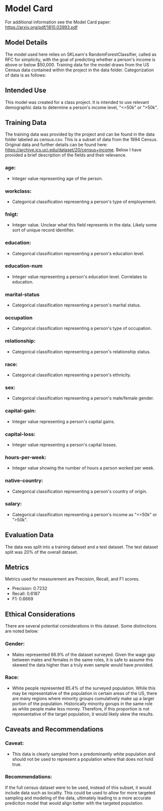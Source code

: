 # Model Card

For additional information see the Model Card paper: https://arxiv.org/pdf/1810.03993.pdf

## Model Details

The model used here relies on SKLearn's RandomForestClassifier, called as RFC for simplicity, with the goal of predicting whether a person's income is above or below $50,000. Training data for the model draws from the US Census data contained within the project in the data folder. Categorization of data is as follows:

## Intended Use

This model was created for a class project. It is intended to use relevant demographic data to determine a person's income level, "<=50k" or ">50k".

## Training Data

The training data was provided by the project and can be found in the data folder labeled as census.csv. This is a subset of data from the 1994 Census. Original data and further details can be found here: https://archive.ics.uci.edu/dataset/20/census+income. Below I have provided a brief description of the fields and their relevance.

### age:
- Integer value representing age of the person.

### workclass:
- Categorical classification representing a person's type of employement.

### fnlgt:
- Integer value. Unclear what this field represents in the data. Likely some sort of unique record identifier.

### education:
- Categorical classification representing a person's education level.

### education-num
- Integer value representing a person's education level. Correlates to education.

### marital-status
- Categorical classification representing a person's marital status.

### occupation
- Categorical classification representing a person's type of occupation.

### relationship:
- Categorical classification representing a person's relationship status.

### race:
- Categorical classification representing a person's ethnicity.

### sex:
- Categorical classification representing a person's male/female gender.

### capital-gain:
- Integer value representing a person's capital gains.

### capital-loss:
- Integer value representing a person's capital losses.

### hours-per-week:
- Integer value showing the number of hours a person worked per week.

### native-country:
- Categorical classification representing a person's country of origin.

### salary:
- Categorical classification representing a person's income as "<=50k" or ">50k".

## Evaluation Data

The data was split into a training dataset and a test dataset. The test dataset split was 20% of the overall dataset.

## Metrics

Metrics used for measurement are Precision, Recall, and F1 scores.
- Precision: 0.7232
- Recall: 0.6187
- F1: 0.6669

## Ethical Considerations

There are several potential considerations in this dataset. Some distinctions are noted below:

### Gender:
- Males represented 66.9% of the dataset surveyed. Given the wage gap between males and females in the same roles, it is safe to assume this skewed the data higher than a truly even sample would have provided.

### Race:
- White people represented 85.4% of the surveyed population. While this may be representative of the population in certain areas of the US, there are many regions where minority groups cumulatively make up a larger portion of the population. Historically minority gorups in the same role as white people make less money. Therefore, if this proportion is not representative of the target population, it would likely skew the results.

## Caveats and Recommendations

### Caveat:
- This data is clearly sampled from a predominantly white population and should not be used to represent a population where that does not hold true. 

### Recommendations:
If the full census dataset were to be used, instead of this subset, it would include data such as locality. This could be used to allow for more targeted sampling and modeling of the data, ultimately leading to a more accurate prediciton model that would align better with the targeted population.
